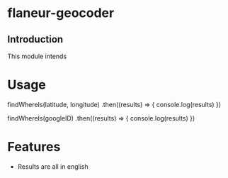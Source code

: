 # flaneur-geocoder

## Introduction

This module intends

# Usage

findWhereIs(latitude, longitude)
.then((results) => {
  console.log(results)
})

findWhereIs(googleID)
.then((results) => {
  console.log(results)
})

# Features

* Results are all in english
